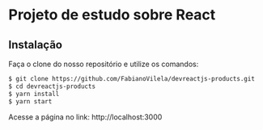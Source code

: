 # Projeto de estudo sobre React

## Instalação

Faça o clone do nosso repositório e utilize os comandos:

```sh
$ git clone https://github.com/FabianoVilela/devreactjs-products.git
$ cd devreactjs-products
$ yarn install
$ yarn start
```

Acesse a página no link: http://localhost:3000